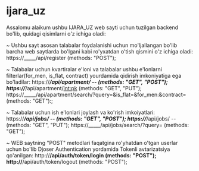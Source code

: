 # ijara_uz
Assalomu alaikum ushbu IJARA_UZ web sayti uchun tuzilgan backend bo'lib,
quidagi qisimlarni o'z ichiga oladi:

~ Ushbu sayt asosan talabalar foydalanishi uchun mo'ljallangan bo'lib barcha web saytlarda bo'lgani kabi ro'yxatdan
o'tish qismini o'z ichiga oladi: https://_____/api/register (methods: "POST");

~ Talabalar uchun kvartiralar e'loni va talabalar ushbu e'lonlarni filterlar(for_men, is_flat, contract) yourdamida 
qidirish imkoniyatiga ega bo'ladilar:
https://_____/api/apartment/ -- (methods: "GET", "POST");
https://_____/api/apartment/<int:pk> (methods: "GET", "PUT");
https://_____/api/apartment/search/?query=<str>&is_flat=<bool>&for_men:<bool>&contract=<bool> (methods: "GET"):;
  
~ Talabalar uchun ish e'lonlari joylash va ko'rish imkoiyatlari:
https://_____/api/jobs/ -- (methods: "GET", "POST");
https://_____/api/jobs/ -- (methods: "GET", "PUT");
https://_____/api/jobs/search/?query=<str> (methods: "GET");

~ WEB saytning "POST" metodlari faqatgina ro'yhatdan o'tgan userlar uchun bo'lib Djoser Authentication yordamida Tokenli avtarizatsiya qo'anilgan:
http://____/api/auth/token/login (methods: "POST");
http://____/api/auth/token/logout (methods: "POST");
